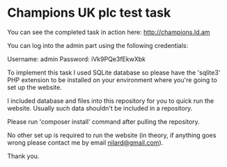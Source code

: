 # Champions UK plc test task

You can see the completed task in action here: http://champions.ld.am

You can log into the admin part using the following credentials:

Username: admin
Password: iVk9PQe3fEkwXbk

To implement this task I used SQLite database so please have the 'sqlite3' PHP extension to be installed on your environment where you're going to set up the website.

I included database and files into this repository for you to quick run the website. Usually such data shouldn't be included in a repository.

Please run 'composer install' command after pulling the repository.

No other set up is required to run the website (in theory, if anything goes wrong please contact me by email nilard@gmail.com).

Thank you.
